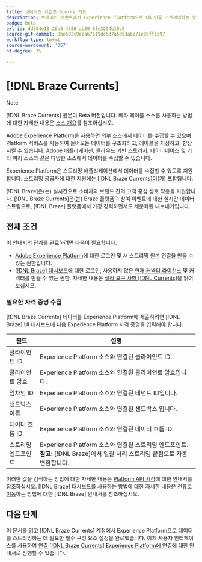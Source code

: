 ```yaml
---
title: 브레이즈 커런츠 Source 개요
description: 브레이즈 커런트에서 Experience Platform으로 데이터를 스트리밍하는 방법에 대해 알아봅니다.
badge: Beta
exl-id: dd304e10-26e5-4586-ab39-8fe3294b19c9
source-git-commit: 8be502c9eea67119dc537a5d63a6c71e0bff1697
workflow-type: tm+mt
source-wordcount: '357'
ht-degree: 3%

---
```


# [!DNL Braze Currents]

>[!NOTE]
>
>[!DNL Braze Currents] 원본이 Beta 버전입니다. 베타 레이블 소스를 사용하는 방법에 대한 자세한 내용은 [소스 개요](../../home.md#terms-and-conditions)를 참조하십시오.

Adobe Experience Platform을 사용하면 외부 소스에서 데이터를 수집할 수 있으며 Platform 서비스를 사용하여 들어오는 데이터를 구조화하고, 레이블을 지정하고, 향상시킬 수 있습니다. Adobe 애플리케이션, 클라우드 기반 스토리지, 데이터베이스 및 기타 여러 소스와 같은 다양한 소스에서 데이터를 수집할 수 있습니다.

Experience Platform은 스트리밍 애플리케이션에서 데이터를 수집할 수 있도록 지원합니다. 스트리밍 공급자에 대한 지원에는 [!DNL Braze Currents]이(가) 포함됩니다.

[!DNL Braze]은(는) 실시간으로 소비자와 브랜드 간의 고객 중심 상호 작용을 지원합니다. [!DNL Braze Currents]은(는) Braze 플랫폼의 참여 이벤트에 대한 실시간 데이터 스트림으로, [!DNL Braze] 플랫폼에서 가장 강력하면서도 세분화된 내보내기입니다.

## 전제 조건

이 안내서의 단계를 완료하려면 다음이 필요합니다.

* [Adobe Experience Platform](https://platform.adobe.com)에 대한 로그인 및 새 스트리밍 원본 연결을 만들 수 있는 권한입니다.
* [[!DNL Braze] 대시보드](https://dashboard.braze.com/sign_in)에 대한 로그인, 사용하지 않은 [현재 커넥터 라이선스](https://www.braze.com/docs/user_guide/data_and_analytics/braze_currents) 및 커넥터를 만들 수 있는 권한. 자세한 내용은 [설정 요구 사항 [!DNL Currents]](https://www.braze.com/docs/user_guide/data_and_analytics/braze_currents/setting_up_currents/#requirements)을 읽어 보십시오.

### 필요한 자격 증명 수집

[!DNL Braze Currents] 데이터를 Experience Platform에 제출하려면 [!DNL Braze] UI 대시보드에 다음 Experience Platform 자격 증명을 입력해야 합니다.

| 필드 | 설명 |
| --- | --- |
| 클라이언트 ID | Experience Platform 소스와 연결된 클라이언트 ID. |
| 클라이언트 암호 | Experience Platform 소스와 연결된 클라이언트 암호입니다. |
| 임차인 ID | Experience Platform 소스와 연결된 테넌트 ID입니다. |
| 샌드박스 이름 | Experience Platform 소스와 연결된 샌드박스 입니다. |
| 데이터 흐름 ID | Experience Platform 소스와 연결된 데이터 흐름 ID. |
| 스트리밍 엔드포인트 | Experience Platform 소스와 연결된 스트리밍 엔드포인트. **참고**: [!DNL Braze]에서 일괄 처리 스트리밍 끝점으로 자동 변환합니다. |

이러한 값을 검색하는 방법에 대한 자세한 내용은 [Platform API 시작](../../../landing/api-authentication.md)에 대한 안내서를 참조하십시오. [!DNL Braze] 대시보드를 사용하는 방법에 대한 자세한 내용은 [전류로 이동](https://www.braze.com/docs/user_guide/data_and_analytics/braze_currents/setting_up_currents/#step-2-navigate-to-currents)하는 방법에 대한 [!DNL Braze] 안내서를 참조하십시오.

## 다음 단계

이 문서를 읽고 [!DNL Braze Currents] 계정에서 Experience Platform으로 데이터를 스트리밍하는 데 필요한 필수 구성 요소 설정을 완료했습니다. 이제 사용자 인터페이스를 사용하여 [연결 [!DNL Braze Currents] Experience Platform에 연결](../../tutorials/ui/create/marketing-automation/braze.md)에 대한 안내서로 진행할 수 있습니다.
